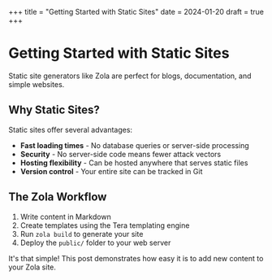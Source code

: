 +++
title = "Getting Started with Static Sites"
date = 2024-01-20
draft = true
+++

# Getting Started with Static Sites

Static site generators like Zola are perfect for blogs, documentation, and simple websites.

## Why Static Sites?

Static sites offer several advantages:

- **Fast loading times** - No database queries or server-side processing
- **Security** - No server-side code means fewer attack vectors
- **Hosting flexibility** - Can be hosted anywhere that serves static files
- **Version control** - Your entire site can be tracked in Git

## The Zola Workflow

1. Write content in Markdown
2. Create templates using the Tera templating engine
3. Run `zola build` to generate your site
4. Deploy the `public/` folder to your web server

It's that simple! This post demonstrates how easy it is to add new content to your Zola site.
